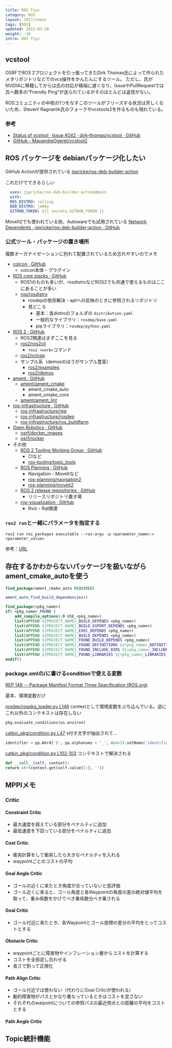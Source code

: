 ```yaml
---
title: ROS Tips
category: ROS
layout: 2017/sheet
tags: [ROS]
updated: 2023-01-28
weight: -10
intro: ROS Tips
---
```


## vcstool

 OSRFでROS 2プロジェクトを引っ張ってきたDirk Thomas氏によって作られたメタリポジトリなどでのvcs操作をかんたんにするツール。
  ただし、氏がNVIDIAに移籍してからは氏の対応が極端に遅くなり、IssueやPullRequestでは氏へ数多の”Friendly Ping”が送られているがそのほとんどは返信がない。

  ROSコミュニティの中核の1つをなすこのツールがフリーズする状況は芳しくないため、Steven! Ragnarök氏のフォークやvcstools2を作るものも現れている。

### 参考

<!-- cspell:ignore MaxandreOgeret -->

- [Status of vcstool · Issue #242 · dirk-thomas/vcstool · GitHub](https://github.com/dirk-thomas/vcstool/issues/242)  
- [GitHub - MaxandreOgeret/vcstool2](https://github.com/MaxandreOgeret/vcstool2/)

## ROS パッケージを debianパッケージ化したい

  GitHub Actionが提供されている
  [jspricke/ros-deb-builder-action](https://github.com/jspricke/ros-deb-builder-action)

  これだけでできるらしい

```yaml
  uses: jspricke/ros-deb-builder-action@main
  with:
  ROS_DISTRO: rolling
  DEB_DISTRO: jammy
  GITHUB_TOKEN: ${{ secrets.GITHUB_TOKEN }}
```

<!-- cspell:ignore jspricke -->

  MoveIt2でも使われている他、Autowareでも試用されている
  [Network Dependents · jspricke/ros-deb-builder-action · GitHub](https://github.com/jspricke/ros-deb-builder-action/network/dependents)

### 公式ツール・パッケージの置き場所

  複数オーガナイゼーションに別れて配置されているため忘れやすいのでメモ

- [colcon · GitHub](https://github.com/colcon)
  - colcon本体・プラグイン
- [ROS core stacks · GitHub](https://github.com/ros)
  - ROS1のものも多いが、rosdistroなどROS2でも共通で使えるものはここにあることが多い
  - [ros/rosdistro](https://github.com/ros/rosdistro)
    - rosdepの依存解決・aptへの反映のときに参照されるリポジトリ
    - 見どころ
      - 基本：各distroのフォルダの `distribution.yaml`
      - 一般的なライブラリ：`rosdep/base.yaml`
      - pipライブラリ：`rosdep/python.yaml`
- [ROS 2 · GitHub](https://github.com/ros2)
  - ROS2関連はまずここを見る
  - [ros2/ros2cli](https://github.com/ros2/ros2cli)
    - `ros2 <verb>`コマンド
  - [ros2/rclcpp](https://github.com/ros2/rclcpp)
  - サンプル系（demosのほうがサンプル豊富）
    - [ros2/examples](https://github.com/ros2/examples)
    - [ros2/demos](https://github.com/ros2/demos)
- [ament · GitHub](https://github.com/ament)
  - [ament/ament\_cmake](https://github.com/ament/ament_cmake)
    - ament_cmake_auto
    - ament_cmake_core
  - [ament/ament\_lint](https://github.com/ament/ament_lint)
- [ros-infrastructure · GitHub](https://github.com/ros-infrastructure)
  - [ros-infrastructure/rep](https://github.com/ros-infrastructure/rep)
  - [ros-infrastructure/rosdep](https://github.com/ros-infrastructure/rosdep)
  - [ros-infrastructure/ros\_buildfarm](https://github.com/ros-infrastructure/ros_buildfarm)
- [Open Robotics · GitHub](https://github.com/osrf)
  - [osrf/docker\_images](https://github.com/osrf/docker_images)
  - [osrf/rocker](https://github.com/osrf/rocker)
- その他
  - [ROS 2 Tooling Working Group · GitHub](https://github.com/ros-tooling)
    - CIなど
    - [ros-tooling/topic\_tools](https://github.com/ros-tooling/topic_tools)
  - [ROS Planning · GitHub](https://github.com/ros-planning)
    - Navigation・MoveItなど
    - [ros-planning/navigation2](https://github.com/ros-planning/navigation2)
    - [ros-planning/moveit2](https://github.com/ros-planning/moveit2)
  - [ROS 2 release repositories · GitHub](https://github.com/ros2-gbp)
    - リリースリポジトリ置き場
  - [ros-visualization · GitHub](https://github.com/ros-visualization)
    - Rviz・Rqt関連

### `ros2 run`と一緒にパラメータを指定する

```shell
ros2 run ros_packages executable --ros-args -p <parameter_name>:=<parameter_value>
```

  参考：[URL](https://docs.ros.org/en/galactic/How-To-Guides/Node-arguments.html#setting-parameters-directly-from-the-command-line)

## 存在するかわからないパッケージを扱いながらament_cmake_autoを使う

```cmake
find_package(ament_cmake_auto REQUIRED)  

ament_auto_find_build_dependencies()  

find_package(<pkg_name>)  
if( <pkg_name>_FOUND )  
    add_compile_options(-D USE_<pkg_name>)  
    list(APPEND ${PROJECT_NAME}_BUILD_DEPENDS <pkg_name>)  
    list(APPEND ${PROJECT_NAME}_BUILD_EXPORT_DEPENDS <pkg_name>)  
    list(APPEND ${PROJECT_NAME}_EXEC_DEPENDS <pkg_name>)  
    list(APPEND ${PROJECT_NAME}_BUILD_DEPENDS <pkg_name>)  
    list(APPEND ${PROJECT_NAME}_FOUND_BUILD_DEPENDS <pkg_name>)  
    list(APPEND ${PROJECT_NAME}_FOUND_DEFINITIONS ${<pkg_name>_DEFINITIONS})  
    list(APPEND ${PROJECT_NAME}_FOUND_INCLUDE_DIRS ${<pkg_name>_INCLUDE_DIRS})  
    list(APPEND ${PROJECT_NAME}_FOUND_LIBRARIES ${<pkg_name>_LIBRARIES})  
endif()
```

### package.xmlの/<depend/>に書けるconditionで使える変数

[REP 149 -- Package Manifest Format Three Specification (ROS.org)](https://www.ros.org/reps/rep-0149.html#build-depend-multiple:~:text=condition%3D%22CONDITION_EXPRESSION%22,1%22%3Eroscpp%3C/depend%3E)

基本、環境変数だけ

[rosdep/rospkg_loader.py L146](https://github.com/ros-infrastructure/rosdep/blob/master/src/rosdep2/rospkg_loader.py#L146)
contextとして環境変数をぶち込んでいる。逆にこれ以外のコンテキストは存在しない

```python
pkg.evaluate_conditions(os.environ)
```

[catkin\_pkg/condition.py L47](https://github.com/ros-infrastructure/catkin_pkg/blob/master/src/catkin_pkg/condition.py#L47)
`$`付き文字が抽出されて…

<!-- cspell:ignore alphanums -->

```python
identifier = pp.Word('$', pp.alphanums + '_', min=2).setName('identifier')
```

[catkin\_pkg/condition.py L102-103](https://github.com/ros-infrastructure/catkin_pkg/blob/master/src/catkin_pkg/condition.py#L102-L103)
コンテキストで解決される

```python
def __call__(self, context):
return str(context.get(self.value[1:], ''))
```

## MPPIメモ

### **Critic**

#### Constraint Critic

- 最大速度を超えている部分をペナルティに追加
- 最低速度を下回っている部分をペナルティに追加

#### Cost Critic

- 衝突計算をして衝突したら大きなペナルティを入れる
- waypointごとのコストの平均

#### Goal Angle Critic

- ゴールの近くに来たとき角度が合っていないと低評価
- ゴール近くに来ると、ゴール角度と各Waypointの角度の差の絶対値平均を取って、重み係数をかけてべき乗係数分べき乗される

#### Goal Critic

- ゴール付近に来たとき、各Waypointとゴール座標の差分の平均をとってコストとする

#### Obstacle Critic

- waypointごとに障害物やインフレーション層からコストを計算する
- コストを全部足し合わせる
- 長さで割って正規化

#### Path Align Critic

- ゴール付近では使わない（代わりにGoal Criticが使われる）
- 動的障害物がパスとかなり重なっているときはコストを足さない
- それぞれのwaipointについての参照パスの最近傍点との距離の平均をコストとする

#### Path Angle Critic

## Topic統計機能